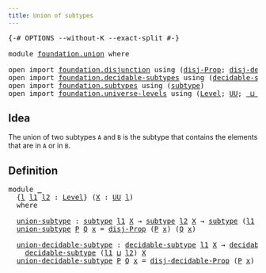 ```yaml
---
title: Union of subtypes
---
```


<pre class="Agda"><a id="43" class="Symbol">{-#</a> <a id="47" class="Keyword">OPTIONS</a> <a id="55" class="Pragma">--without-K</a> <a id="67" class="Pragma">--exact-split</a> <a id="81" class="Symbol">#-}</a>

<a id="86" class="Keyword">module</a> <a id="93" href="foundation.union.html" class="Module">foundation.union</a> <a id="110" class="Keyword">where</a>

<a id="117" class="Keyword">open</a> <a id="122" class="Keyword">import</a> <a id="129" href="foundation.disjunction.html" class="Module">foundation.disjunction</a> <a id="152" class="Keyword">using</a> <a id="158" class="Symbol">(</a><a id="159" href="foundation.disjunction.html#1148" class="Function">disj-Prop</a><a id="168" class="Symbol">;</a> <a id="170" href="foundation.disjunction.html#1604" class="Function">disj-decidable-Prop</a><a id="189" class="Symbol">)</a>
<a id="191" class="Keyword">open</a> <a id="196" class="Keyword">import</a> <a id="203" href="foundation.decidable-subtypes.html" class="Module">foundation.decidable-subtypes</a> <a id="233" class="Keyword">using</a> <a id="239" class="Symbol">(</a><a id="240" href="foundation.decidable-subtypes.html#1714" class="Function">decidable-subtype</a><a id="257" class="Symbol">)</a>
<a id="259" class="Keyword">open</a> <a id="264" class="Keyword">import</a> <a id="271" href="foundation.subtypes.html" class="Module">foundation.subtypes</a> <a id="291" class="Keyword">using</a> <a id="297" class="Symbol">(</a><a id="298" href="foundation-core.subtypes.html#2211" class="Function">subtype</a><a id="305" class="Symbol">)</a>
<a id="307" class="Keyword">open</a> <a id="312" class="Keyword">import</a> <a id="319" href="foundation.universe-levels.html" class="Module">foundation.universe-levels</a> <a id="346" class="Keyword">using</a> <a id="352" class="Symbol">(</a><a id="353" href="Agda.Primitive.html#597" class="Postulate">Level</a><a id="358" class="Symbol">;</a> <a id="360" href="foundation-core.universe-levels.html#235" class="Primitive">UU</a><a id="362" class="Symbol">;</a> <a id="364" href="Agda.Primitive.html#810" class="Primitive Operator">_⊔_</a><a id="367" class="Symbol">)</a>
</pre>
## Idea

The union of two subtypes `A` and `B` is the subtype that contains the elements that are in `A` or in `B`.

## Definition

<pre class="Agda"><a id="514" class="Keyword">module</a> <a id="521" href="foundation.union.html#521" class="Module">_</a>
  <a id="525" class="Symbol">{</a><a id="526" href="foundation.union.html#526" class="Bound">l</a> <a id="528" href="foundation.union.html#528" class="Bound">l1</a> <a id="531" href="foundation.union.html#531" class="Bound">l2</a> <a id="534" class="Symbol">:</a> <a id="536" href="Agda.Primitive.html#597" class="Postulate">Level</a><a id="541" class="Symbol">}</a> <a id="543" class="Symbol">(</a><a id="544" href="foundation.union.html#544" class="Bound">X</a> <a id="546" class="Symbol">:</a> <a id="548" href="foundation-core.universe-levels.html#235" class="Primitive">UU</a> <a id="551" href="foundation.union.html#526" class="Bound">l</a><a id="552" class="Symbol">)</a>
  <a id="556" class="Keyword">where</a>

  <a id="565" href="foundation.union.html#565" class="Function">union-subtype</a> <a id="579" class="Symbol">:</a> <a id="581" href="foundation-core.subtypes.html#2211" class="Function">subtype</a> <a id="589" href="foundation.union.html#528" class="Bound">l1</a> <a id="592" href="foundation.union.html#544" class="Bound">X</a> <a id="594" class="Symbol">→</a> <a id="596" href="foundation-core.subtypes.html#2211" class="Function">subtype</a> <a id="604" href="foundation.union.html#531" class="Bound">l2</a> <a id="607" href="foundation.union.html#544" class="Bound">X</a> <a id="609" class="Symbol">→</a> <a id="611" href="foundation-core.subtypes.html#2211" class="Function">subtype</a> <a id="619" class="Symbol">(</a><a id="620" href="foundation.union.html#528" class="Bound">l1</a> <a id="623" href="Agda.Primitive.html#810" class="Primitive Operator">⊔</a> <a id="625" href="foundation.union.html#531" class="Bound">l2</a><a id="627" class="Symbol">)</a> <a id="629" href="foundation.union.html#544" class="Bound">X</a>
  <a id="633" href="foundation.union.html#565" class="Function">union-subtype</a> <a id="647" href="foundation.union.html#647" class="Bound">P</a> <a id="649" href="foundation.union.html#649" class="Bound">Q</a> <a id="651" href="foundation.union.html#651" class="Bound">x</a> <a id="653" class="Symbol">=</a> <a id="655" href="foundation.disjunction.html#1148" class="Function">disj-Prop</a> <a id="665" class="Symbol">(</a><a id="666" href="foundation.union.html#647" class="Bound">P</a> <a id="668" href="foundation.union.html#651" class="Bound">x</a><a id="669" class="Symbol">)</a> <a id="671" class="Symbol">(</a><a id="672" href="foundation.union.html#649" class="Bound">Q</a> <a id="674" href="foundation.union.html#651" class="Bound">x</a><a id="675" class="Symbol">)</a>

  <a id="680" href="foundation.union.html#680" class="Function">union-decidable-subtype</a> <a id="704" class="Symbol">:</a> <a id="706" href="foundation.decidable-subtypes.html#1714" class="Function">decidable-subtype</a> <a id="724" href="foundation.union.html#528" class="Bound">l1</a> <a id="727" href="foundation.union.html#544" class="Bound">X</a> <a id="729" class="Symbol">→</a> <a id="731" href="foundation.decidable-subtypes.html#1714" class="Function">decidable-subtype</a> <a id="749" href="foundation.union.html#531" class="Bound">l2</a> <a id="752" href="foundation.union.html#544" class="Bound">X</a> <a id="754" class="Symbol">→</a>
    <a id="760" href="foundation.decidable-subtypes.html#1714" class="Function">decidable-subtype</a> <a id="778" class="Symbol">(</a><a id="779" href="foundation.union.html#528" class="Bound">l1</a> <a id="782" href="Agda.Primitive.html#810" class="Primitive Operator">⊔</a> <a id="784" href="foundation.union.html#531" class="Bound">l2</a><a id="786" class="Symbol">)</a> <a id="788" href="foundation.union.html#544" class="Bound">X</a>
  <a id="792" href="foundation.union.html#680" class="Function">union-decidable-subtype</a> <a id="816" href="foundation.union.html#816" class="Bound">P</a> <a id="818" href="foundation.union.html#818" class="Bound">Q</a> <a id="820" href="foundation.union.html#820" class="Bound">x</a> <a id="822" class="Symbol">=</a> <a id="824" href="foundation.disjunction.html#1604" class="Function">disj-decidable-Prop</a> <a id="844" class="Symbol">(</a><a id="845" href="foundation.union.html#816" class="Bound">P</a> <a id="847" href="foundation.union.html#820" class="Bound">x</a><a id="848" class="Symbol">)</a> <a id="850" class="Symbol">(</a><a id="851" href="foundation.union.html#818" class="Bound">Q</a> <a id="853" href="foundation.union.html#820" class="Bound">x</a><a id="854" class="Symbol">)</a>
</pre>